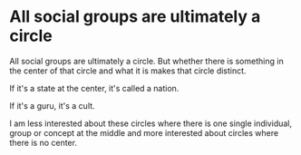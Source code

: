 # All social groups are ultimately a circle

All social groups are ultimately a circle. But whether there is something in the center of that circle and what it is makes that circle distinct.

If it's a state at the center, it's called a nation.

If it's a guru, it's a cult.

I am less interested about these circles where there is one single individual, group or concept at the middle and more interested about circles where there is no center.

